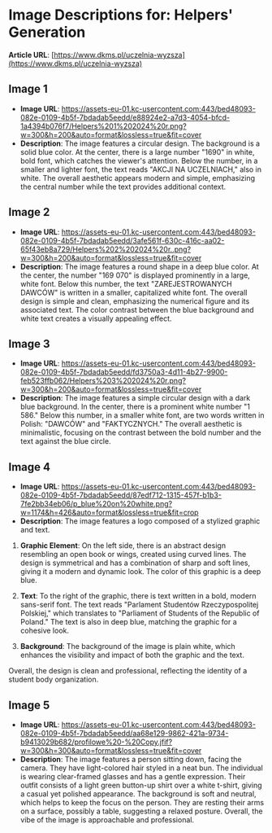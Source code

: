 # Image Descriptions for: Helpers' Generation

**Article URL**: [https://www.dkms.pl/uczelnia-wyzsza](https://www.dkms.pl/uczelnia-wyzsza)

## Image 1
- **Image URL**: https://assets-eu-01.kc-usercontent.com:443/bed48093-082e-0109-4b5f-7bdadab5eedd/e88924e2-a7d3-4054-bfcd-1a4394b076f7/Helpers%201%202024%20r.png?w=300&h=200&auto=format&lossless=true&fit=cover
- **Description**: The image features a circular design. The background is a solid blue color. At the center, there is a large number "1690" in white, bold font, which catches the viewer's attention. Below the number, in a smaller and lighter font, the text reads "AKCJI NA UCZELNIACH," also in white. The overall aesthetic appears modern and simple, emphasizing the central number while the text provides additional context.

## Image 2
- **Image URL**: https://assets-eu-01.kc-usercontent.com:443/bed48093-082e-0109-4b5f-7bdadab5eedd/3afe561f-630c-416c-aa02-65f43eb8a729/Helpers%202%202024%20r..png?w=300&h=200&auto=format&lossless=true&fit=cover
- **Description**: The image features a round shape in a deep blue color. At the center, the number "169 070" is displayed prominently in a large, white font. Below this number, the text "ZAREJESTROWANYCH DAWCÓW" is written in a smaller, capitalized white font. The overall design is simple and clean, emphasizing the numerical figure and its associated text. The color contrast between the blue background and white text creates a visually appealing effect.

## Image 3
- **Image URL**: https://assets-eu-01.kc-usercontent.com:443/bed48093-082e-0109-4b5f-7bdadab5eedd/fd3750a3-4d11-4b27-9900-feb523ffb062/Helpers%203%202024%20r.png?w=300&h=200&auto=format&lossless=true&fit=cover
- **Description**: The image features a simple circular design with a dark blue background. In the center, there is a prominent white number "1 586." Below this number, in a smaller white font, are two words written in Polish: "DAWCÓW" and "FAKTYCZNYCH." The overall aesthetic is minimalistic, focusing on the contrast between the bold number and the text against the blue circle.

## Image 4
- **Image URL**: https://assets-eu-01.kc-usercontent.com:443/bed48093-082e-0109-4b5f-7bdadab5eedd/87edf712-1315-457f-b1b3-7fe2bb34eb06/p_blue%20on%20white.png?w=1174&h=426&auto=format&lossless=true&fit=crop
- **Description**: The image features a logo composed of a stylized graphic and text. 

1. **Graphic Element**: On the left side, there is an abstract design resembling an open book or wings, created using curved lines. The design is symmetrical and has a combination of sharp and soft lines, giving it a modern and dynamic look. The color of this graphic is a deep blue.

2. **Text**: To the right of the graphic, there is text written in a bold, modern sans-serif font. The text reads "Parlament Studentów Rzeczypospolitej Polskiej," which translates to "Parliament of Students of the Republic of Poland." The text is also in deep blue, matching the graphic for a cohesive look.

3. **Background**: The background of the image is plain white, which enhances the visibility and impact of both the graphic and the text.

Overall, the design is clean and professional, reflecting the identity of a student body organization.

## Image 5
- **Image URL**: https://assets-eu-01.kc-usercontent.com:443/bed48093-082e-0109-4b5f-7bdadab5eedd/aa68e129-9862-421a-9734-b9413029b682/profilowe%20-%20Copy.jfif?w=300&h=300&auto=format&lossless=true&fit=cover
- **Description**: The image features a person sitting down, facing the camera. They have light-colored hair styled in a neat bun. The individual is wearing clear-framed glasses and has a gentle expression. Their outfit consists of a light green button-up shirt over a white t-shirt, giving a casual yet polished appearance. The background is soft and neutral, which helps to keep the focus on the person. They are resting their arms on a surface, possibly a table, suggesting a relaxed posture. Overall, the vibe of the image is approachable and professional.

